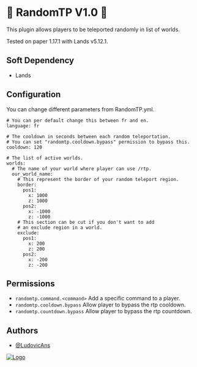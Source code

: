 
# 🌌 RandomTP V1.0 🌌

This plugin allows players to be teleported randomly in list of worlds.

Tested on paper 1.17.1 with Lands v5.12.1.


## Soft Dependency
- Lands


## Configuration

You can change different parameters from RandomTP.yml.
```
# You can per default change this between fr and en.
language: fr

# The cooldown in seconds between each random teleportation.
# You can set "randomtp.cooldown.bypass" permission to bypass this.
cooldown: 120

# The list of active worlds.
worlds:
  # The name of your world where player can use /rtp.
  our_world_name:
    # This represent the border of your random teleport region.
    border:
      pos1:
        x: 1000
        z: 1000
      pos2:
        x: -1000
        z: -1000
    # This section can be cut if you don't want to add
    # an exclude region in a world.
    exclude:
      pos1:
        x: 200
        z: 200
      pos2:
        x: -200
        z: -200
```


## Permissions
- `randomtp.command.<command>` Add a specific command to a player.
- `randomtp.cooldown.bypass` Allow player to bypass the rtp cooldown.
- `randomtp.countdown.bypass` Allow player to bypass the rtp countdown.


## Authors

- [@LudovicAns](https://github.com/LudovicAns)


[![Logo](https://i.imgur.com/sB82UfM.png)](https://github.com/EdenStacks)

